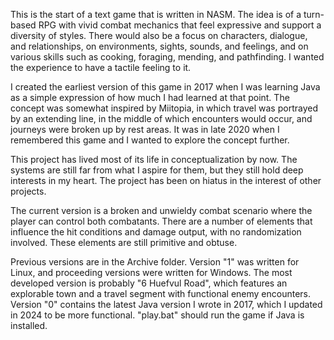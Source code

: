 This is the start of a text game that is written in NASM. The idea is of a turn-based RPG with vivid combat mechanics that feel expressive and support a diversity of styles. There would also be a focus on characters, dialogue, and relationships, on environments, sights, sounds, and feelings, and on various skills such as cooking, foraging, mending, and pathfinding. I wanted the experience to have a tactile feeling to it.

I created the earliest version of this game in 2017 when I was learning Java as a simple expression of how much I had learned at that point. The concept was somewhat inspired by Miitopia, in which travel was portrayed by an extending line, in the middle of which encounters would occur, and journeys were broken up by rest areas. It was in late 2020 when I remembered this game and I wanted to explore the concept further.

This project has lived most of its life in conceptualization by now. The systems are still far from what I aspire for them, but they still hold deep interests in my heart. The project has been on hiatus in the interest of other projects.

The current version is a broken and unwieldy combat scenario where the player can control both combatants. There are a number of elements that influence the hit conditions and damage output, with no randomization involved. These elements are still primitive and obtuse.

Previous versions are in the Archive folder. Version "1" was written for Linux, and proceeding versions were written for Windows. The most developed version is probably "6 Huefvul Road", which features an explorable town and a travel segment with functional enemy encounters. Version "0" contains the latest Java version I wrote in 2017, which I updated in 2024 to be more functional. "play.bat" should run the game if Java is installed.
